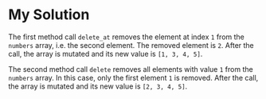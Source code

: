 # My Solution

The first method call `delete_at` removes the element at index `1` from the `numbers` array, i.e. the second element. The removed element is `2`. After the call, the array is mutated and its new value is `[1, 3, 4, 5]`.

The second method call `delete` removes all elements with value `1` from the `numbers` array. In this case, only the first element `1` is removed. After the call, the array is mutated and its new value is `[2, 3, 4, 5]`.
